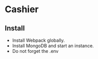 # Cashier

## Install

* Install Webpack globally.
* Install MongoDB and start an instance.
* Do not forget the .env
